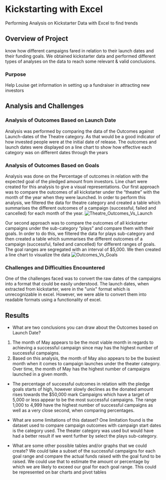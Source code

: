 # Kickstarting with Excel
Performing Analysis on Kickstarter Data with Excel to find trends

## Overview of Project
know how different campaigns fared in relation to their launch dates and their funding goals. We obtained kickstarter data and performed different types of analyses on the data to reach some relevant & valid conclusions.

### Purpose
Help Louise get information in setting up a fundraiser in attracting new investors

## Analysis and Challenges

### Analysis of Outcomes Based on Launch Date
Analysis was performed by comparing the data of the Outcomes against Launch-dates of the Theatre category. As that would be a good indicator of how invested people were at the initial date of release. The outcomes and launch dates were displayed on a line chart to show how effective each category was on different dates through the years 

### Analysis of Outcomes Based on Goals
  Analysis was done on the Percentage of outcomes in relation with the expected goal of the pledged amount from investors. Line chart were created for this analysis to give a visual representations. Our first approach was to compare the outcomes of all kickstarter under the “theatre” with the month of the year when they were launched. In order to perform this analysis, we filtered the data for theatre category and created a table which summarises the different outcomes of a campaign (successful, failed and cancelled) for each month of the year. 
![Theatre_Outcomes_Vs_Launch](https://user-images.githubusercontent.com/79813670/124402497-8f5d6a80-dcfe-11eb-904a-171d0feacce1.png)
  
  Our second approach was to compare the outcomes of all kickstarter campaigns under the sub-category “plays” and compare them with their goals. In order to do this, we filtered the data for plays sub-category and then created a table which summarises the different outcomes of a campaign (successful, failed and cancelled) for different ranges of goals. The goal ranges are segregated with an interval of $5,000. We then created a line chart to visualize the data
  ![Outcomes_Vs_Goals](https://user-images.githubusercontent.com/79813670/110271794-b5643f80-7f96-11eb-90e1-c0b800a12660.png)

### Challenges and Difficulties Encountered
  One of the challenges faced was to convert the raw dates of the campaigns into a format that could be easily understood. The launch dates, when extracted from kickstarter, were in the "unix" format which is unrecognizable in excel. However, we were able to convert them into readable formats using a functionality of excel.

## Results

- What are two conclusions you can draw about the Outcomes based on Launch Date?
1. The month of May appears to be the most viable month in regards to achieving a successful campaign since may has the highest number of successful campaigns.
2. Based on this analysis, the month of May also appears to be the busiest month when it comes to campaign launches under the theater category. Over time, the month of May has the highest number of campaigns launched in a given month.

- The percentage of successful outcomes in relation with the pledge goals starts of high, however slowly declines as the donated amount rises towards the $50,000 mark
  Campaigns which have a target of 5,000 or less appear to be the most successful campaigns. The range 1,000 to 4,999 have the highest number of successful campaigns as well as a very close second, when comparing percentages.

- What are some limitations of this dataset?
  One limitation found is the dataset used to compare campaign outcomes with campaign start dates is the category used. The theater category was used but would have had a better result if we went further by select the plays sub-category.

- What are some other possible tables and/or graphs that we could create?
  We could take a subset of the successful campaigns for each goal range and compare the actual funds raised with the goal fund to be raised. We could use that to estimate the amount or percentage by which we are likely to exceed our goal for each goal range. This could be represented on bar charts and pivot tables



